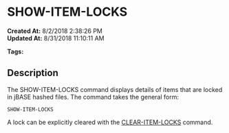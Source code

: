 # SHOW-ITEM-LOCKS

**Created At:** 8/2/2018 2:38:26 PM  
**Updated At:** 8/31/2018 11:10:11 AM  

**Tags:**
<badge text='locking' vertical='middle' />

## Description 

The SHOW-ITEM-LOCKS command displays details of items that are locked in jBASE hashed files. The command takes the general form:

```
SHOW-ITEM-LOCKS
```



A lock can be explicitly cleared with the [CLEAR-ITEM-LOCKS](clear-item-locks) command.
